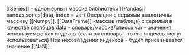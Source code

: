 ‌[[Series]] - одномерный массив библиотеки [[Pandas]]
pandas.series(data, index = var)
Операции с сериями аналогичны массиву [[Numpy]].
‌[[DataFrame]] -массив (таблица) с сериями в качестве столбцов
‌data - словарь/массив/список
‌var - значения, используемые как индексы (если он словарь - то его индексы могут использоваться)
При несовпадении индексов - будет присваивается значение [[NaN]]

